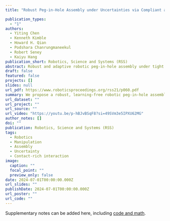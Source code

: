 ```yaml
---
title: "Robust Peg-in-Hole Assembly under Uncertainties via Compliant and Interactive Contact-Rich Manipulation"

publication_types:
  - "1"
authors:
  - Yiting Chen
  - Kenneth Kimble
  - Howard H. Qian
  - Podshara Chanrungmaneekul
  - Robert Seney
  - Kaiyu Hang
publication_short: Robotics, Science and Systems (RSS)
abstract: Robust and adaptive robotic peg-in-hole assembly under tight tolerances is critical to various industrial applications. However, it remains an open challenge due to perceptual and physical uncertainties from contact-rich interactions that easily exceed the allowed clearance. In this paper, we study how to leverage contact between the peg and its matching hole to eliminate uncertainties in the assembly process under unstructured settings. By examining the role of compliance under contact constraints, we present a manipulation system that plans collision-inclusive interactions for the peg to 1) iteratively identify its task environment to localize the target hole and 2) exploit environmental contact constraints to refine insertion motions into the target hole without relying on precise perception, enabling a robust solution to peg-in-hole assembly. By conceptualizing the above process as the composition of funneling in different state spaces, we present a formal approach to constructing manipulation funnels as an uncertainty-absorbing paradigm for peg-in-hole assembly. The proposed system effectively generalizes across diverse peg-in-hole scenarios across varying scales, shapes, and materials in a learning-free manner. Extensive experiments on a NIST Assembly Task Board (ATB) and additional challenging scenarios validate its robustness in real-world applications.
draft: false
featured: false
projects: []
slides: null
url_pdf: https://www.roboticsproceedings.org/rss21/p060.pdf
summary: We propose a robust, learning-free robotic peg-in-hole assembly system that leverages compliant, contact-rich interactions to eliminate both perception and execution uncertainties. By actively seeking contact and exploiting environmental constraints, our method enables reliable assembly across diverse scenarios without precise perception or prior training.
url_dataset: ""
url_project: ""
url_source: ""
url_video: "https://youtu.be/p-hBJvBSqF8?si=49SVm3e5IPXU62MG"
author_notes: []
doi: ""
publication: Robotics, Science and Systems (RSS)
tags:
  - Robotics
  - Manipulation
  - Assembly
  - Uncertainty
  - Contact-rich interaction
image:
  caption: ""
  focal_point: ""
  preview_only: false
date: 2024-07-01T00:00:00.000Z
url_slides: ""
publishDate: 2024-07-01T00:00:00.000Z
url_poster: ""
url_code: ""
---
```


Supplementary notes can be added here, including [code and math](https://wowchemy.com/docs/content/writing-markdown-latex/).
